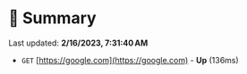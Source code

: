 # 📖 Summary
Last updated: **2/16/2023, 7:31:40 AM**

- `GET` [https://google.com](https://google.com) - **Up** (136ms)
